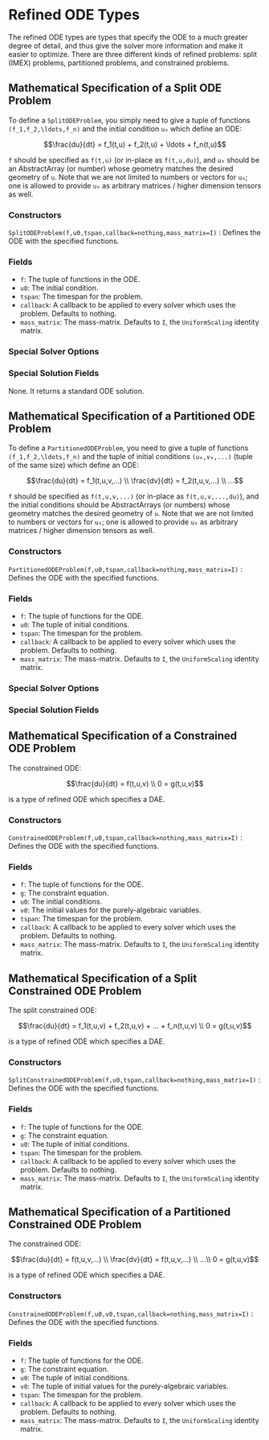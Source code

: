 # Refined ODE Types

The refined ODE types are types that specify the ODE to a much greater degree of
detail, and thus give the solver more information and make it easier to optimize.
There are three different kinds of refined problems: split (IMEX) problems,
partitioned problems, and constrained problems.

## Mathematical Specification of a Split ODE Problem

To define a `SplitODEProblem`, you simply need to give a tuple of functions
``(f_1,f_2,\ldots,f_n)`` and the initial condition ``u₀`` which define an ODE:

```math
\frac{du}{dt} =  f_1(t,u) + f_2(t,u) + \ldots + f_n(t,u)
```

`f` should be specified as `f(t,u)` (or in-place as `f(t,u,du)`), and `u₀` should
be an AbstractArray (or number) whose geometry matches the desired geometry of `u`.
Note that we are not limited to numbers or vectors for `u₀`; one is allowed to
provide `u₀` as arbitrary matrices / higher dimension tensors as well.

### Constructors

`SplitODEProblem(f,u0,tspan,callback=nothing,mass_matrix=I)` : Defines the ODE with the specified functions.

### Fields

* `f`: The tuple of functions in the ODE.
* `u0`: The initial condition.
* `tspan`: The timespan for the problem.
* `callback`: A callback to be applied to every solver which uses the problem.
  Defaults to nothing.
* `mass_matrix`: The mass-matrix. Defaults to `I`, the `UniformScaling` identity matrix.

### Special Solver Options

### Special Solution Fields

None. It returns a standard ODE solution.

## Mathematical Specification of a Partitioned ODE Problem

To define a `PartitionedODEProblem`, you need to give a tuple of functions
``(f_1,f_2,\ldots,f_n)`` and the tuple of initial conditions ``(u₀,v₀,...)`` (tuple
of the same size) which define an ODE:

```math
\frac{du}{dt} = f_1(t,u,v,...) \\
\frac{dv}{dt} = f_2(t,u,v,...) \\
...
```

`f` should be specified as `f(t,u,v,...)` (or in-place as `f(t,u,v,...,du)`), and
the initial conditions should be AbstractArrays (or numbers) whose geometry matches
the desired geometry of `u`. Note that we are not limited to numbers or vectors
for `u₀`; one is allowed to provide `u₀` as arbitrary matrices / higher dimension
tensors as well.

### Constructors

`PartitionedODEProblem(f,u0,tspan,callback=nothing,mass_matrix=I)` : Defines the ODE with
the specified functions.

### Fields

* `f`: The tuple of functions for the ODE.
* `u0`: The tuple of initial conditions.
* `tspan`: The timespan for the problem.
* `callback`: A callback to be applied to every solver which uses the problem.
  Defaults to nothing.
* `mass_matrix`: The mass-matrix. Defaults to `I`, the `UniformScaling` identity matrix.

### Special Solver Options

### Special Solution Fields

## Mathematical Specification of a Constrained ODE Problem

The constrained ODE:

```math
\frac{du}{dt} = f(t,u,v) \\
0 = g(t,u,v)
```

is a type of refined ODE which specifies a DAE.

### Constructors

`ConstrainedODEProblem(f,u0,tspan,callback=nothing,mass_matrix=I)` : Defines the ODE with
the specified functions.

### Fields

* `f`: The tuple of functions for the ODE.
* `g`: The constraint equation.
* `u0`: The initial conditions.
* `v0`: The initial values for the purely-algebraic variables.
* `tspan`: The timespan for the problem.
* `callback`: A callback to be applied to every solver which uses the problem.
  Defaults to nothing.
* `mass_matrix`: The mass-matrix. Defaults to `I`, the `UniformScaling` identity matrix.

## Mathematical Specification of a Split Constrained ODE Problem

The split constrained ODE:

```math
\frac{du}{dt} = f_1(t,u,v) + f_2(t,u,v) + ... + f_n(t,u,v) \\
0 = g(t,u,v)
```

is a type of refined ODE which specifies a DAE.

### Constructors

`SplitConstrainedODEProblem(f,u0,tspan,callback=nothing,mass_matrix=I)` : Defines the ODE with
the specified functions.

### Fields

* `f`: The tuple of functions for the ODE.
* `g`: The constraint equation.
* `u0`: The tuple of initial conditions.
* `tspan`: The timespan for the problem.
* `callback`: A callback to be applied to every solver which uses the problem.
  Defaults to nothing.
* `mass_matrix`: The mass-matrix. Defaults to `I`, the `UniformScaling` identity matrix.

## Mathematical Specification of a Partitioned Constrained ODE Problem

The constrained ODE:

```math
\frac{du}{dt} = f(t,u,v,...) \\
\frac{dv}{dt} = f(t,u,v,...) \\
...\\
0 = g(t,u,v)
```

is a type of refined ODE which specifies a DAE.

### Constructors

`ConstrainedODEProblem(f,u0,v0,tspan,callback=nothing,mass_matrix=I)` : Defines the ODE with
the specified functions.

### Fields

* `f`: The tuple of functions for the ODE.
* `g`: The constraint equation.
* `u0`: The tuple of initial conditions.
* `v0`: The tuple of initial values for the purely-algebraic variables.
* `tspan`: The timespan for the problem.
* `callback`: A callback to be applied to every solver which uses the problem.
  Defaults to nothing.
* `mass_matrix`: The mass-matrix. Defaults to `I`, the `UniformScaling` identity matrix.
